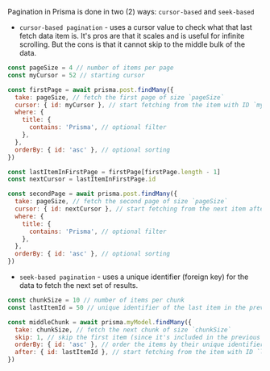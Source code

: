 Pagination in Prisma is done in two (2) ways: `cursor-based` and `seek-based`
- `cursor-based pagination` - uses a cursor value to check what that last fetch data item is. It's pros are that it scales and is useful for infinite scrolling. But the cons is that it cannot skip to the middle bulk of the data. 
```js
const pageSize = 4 // number of items per page
const myCursor = 52 // starting cursor

const firstPage = await prisma.post.findMany({
  take: pageSize, // fetch the first page of size `pageSize`
  cursor: { id: myCursor }, // start fetching from the item with ID `myCursor`
  where: {
    title: {
      contains: 'Prisma', // optional filter
    },
  },
  orderBy: { id: 'asc' }, // optional sorting
})
```

```js
const lastItemInFirstPage = firstPage[firstPage.length - 1]
const nextCursor = lastItemInFirstPage.id

const secondPage = await prisma.post.findMany({
  take: pageSize, // fetch the second page of size `pageSize`
  cursor: { id: nextCursor }, // start fetching from the next item after the last item in the previous page
  where: {
    title: {
      contains: 'Prisma', // optional filter
    },
  },
  orderBy: { id: 'asc' }, // optional sorting
})
```
- `seek-based pagination` - uses a unique identifier (foreign key) for the data to fetch the next set of results. 
```js
const chunkSize = 10 // number of items per chunk
const lastItemId = 50 // unique identifier of the last item in the previous chunk

const middleChunk = await prisma.myModel.findMany({
  take: chunkSize, // fetch the next chunk of size `chunkSize`
  skip: 1, // skip the first item (since it's included in the previous chunk)
  orderBy: { id: 'asc' }, // order the items by their unique identifier
  after: { id: lastItemId }, // start fetching from the item with ID `lastItemId`
})
```